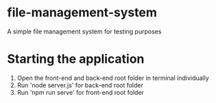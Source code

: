 # file-management-system

A simple file management system for testing purposes

# Starting the application

1. Open the front-end and back-end root folder in terminal individually
2. Run 'node server.js' for back-end root folder
3. Run 'npm run serve' for front-end root folder
